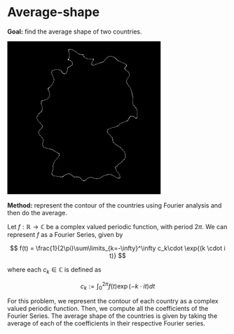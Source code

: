 # Average-shape
**Goal:** find the average shape of two countries. 

![](https://github.com/EstuarDiaz/Average-shape/blob/main/transition.gif)

**Method:** represent the contour of the countries using Fourier analysis and then do the average.

Let $f:\mathbb{R} \to \mathbb{C}$ be a complex valued periodic function, with period $2 \pi$. We can represent $f$ as a Fourier Series, given by 

$$
  f(t) = \frac{1}{2\pi}\sum\limits_{k=-\infty}^\infty c_k\cdot \exp{(k \cdot i t)}
$$

where each $c_k \in \mathbb{C}$ is defined as

$$ 
  c_k := \int_0^{2\pi} f(t)\exp{(-k \cdot  i t)} dt
$$

For this problem, we represent the contour of each country as a complex valued periodic function. Then, we compute all the coefficients of the Fourier Series. The average shape of the countries is given by taking the average of each of the coefficients in their respective Fourier series.

